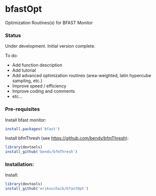 # bfastOpt
Optimization Routines(s) for BFAST Monitor

### Status
Under development. Initial version complete.

To do:
- Add function description
- Add tutorial
- Add advanced optimization routines (area-weighted, latin hypercube sampling, etc.)
- Improve speed / efficiency
- Improve coding and comments
- etc...

### Pre-requisites
Install bfast monitor:
```R
install.packages('bfast')
```

Install bfmThresh (see https://github.com/bendv/bfmThresh):
```R
library(devtools)
install_github('bendv/bfmThresh')
```

### Installation:
Install:
```R
library(devtools)
install_github('erikvschaik/bfastOpt')
```
